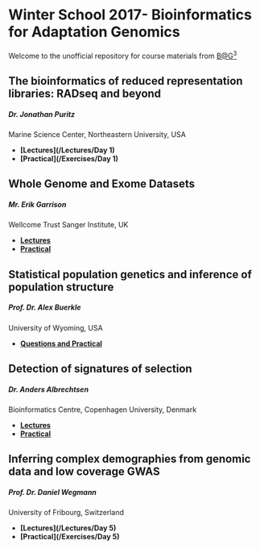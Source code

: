 # Winter School 2017- Bioinformatics for Adaptation Genomics

Welcome to the unofficial repository for course materials from [B@G<sup>3</sup>](http://www.adaptation.ethz.ch/education/winter-school-2017.html)

## The bioinformatics of reduced representation libraries: RADseq and beyond
##### Dr. Jonathan Puritz 
Marine Science Center, Northeastern University, USA

* **[Lectures](/Lectures/Day 1)**
* **[Practical](/Exercises/Day 1)**

## Whole Genome and Exome Datasets
##### Mr. Erik Garrison
Wellcome Trust Sanger Institute, UK

* **[Lectures]()**
* **[Practical](https://github.com/ekg/alignment-and-variant-calling-tutorial)**

## Statistical population genetics and inference of population structure 
##### Prof. Dr. Alex Buerkle 
University of Wyoming, USA

* **[Questions and Practical](/Exercises/Day3/)**

## Detection of signatures of selection
##### Dr. Anders Albrechtsen
Bioinformatics Centre, Copenhagen University, Denmark
	
* **[Lectures](http://popgen.dk/albrecht/BAG2017/web/#sec5)**
* **[Practical](http://popgen.dk/albrecht/BAG2017/web/#sec6)**

## Inferring complex demographies from genomic data and low coverage GWAS  
##### Prof. Dr. Daniel Wegmann 
University of Fribourg, Switzerland

* **[Lectures](/Lectures/Day 5)**
* **[Practical](/Exercises/Day 5)**









